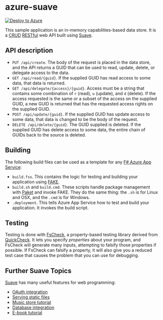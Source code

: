 # azure-suave

[![Deploy to Azure](http://azuredeploy.net/deploybutton.svg)](https://azuredeploy.net/)

This sample application is an in-memory capabilities-based data store. It is a [CRUD](https://en.wikipedia.org/wiki/Create,_read,_update_and_delete) [RESTful](https://en.wikipedia.org/wiki/Representational_state_transfer) web API built using [Suave](http://suave.io).

## API description

* `PUT /api/create`. The body of the request is placed in the data store, and the API returns a GUID that can be used to read, update, delete, or delegate access to the data.
* `GET /api/read/{guid}`. If the supplied GUID has read access to some data, that data is returned.
* `GET /api/delegate/{access}/{guid}`. Access must be a string that contains some combination of `r` (read), `u` (update), and `d` (delete). If the access requested is the same or a subset of the access on the supplied GUID, a new GUID is returned that has the requested access rights on the supplied GUID.
* `POST /api/update/{guid}`. If the supplied GUID has update access to some data, that data is changed to be the body of the request.
* `DELETE /api/delete/{guid}`. The GUID supplied is deleted. If the supplied GUID has delete access to some data, the entire chain of GUIDs back to the source is deleted.

## Building

The following build files can be used as a template for any [F# Azure App Service](https://azure.microsoft.com/en-us/services/app-service/):

* `build.fsx`. This contains the logic for testing and building your application using [FAKE](http://fsharp.github.io/FAKE/).
* `build.sh` and `build.cmd`. These scripts handle package management with [Paket](https://fsprojects.github.io/Paket/) and invoke FAKE. They do the same thing: the `.sh` is for Linux and OSX, and the `.cmd` is for Windows.
* `.deployment`. This tells Azure App Service how to test and build your application. It invokes the build script.

## Testing

Testing is done with [FsCheck](https://fscheck.github.io/FsCheck/), a property-based testing library derived from [QuickCheck](https://en.wikipedia.org/wiki/QuickCheck). It lets you specify _properties_ about your program, and FsCheck will generate many inputs, attempting to falsify those properties if possible. If FsCheck can falsify a property, it will also give you a reduced test case that causes the problem that you can use for debugging.

## Further Suave Topics

[Suave](http://suave.io) has many useful features for web programming:

* [OAuth integration](https://github.com/OlegZee/Suave.OAuth)
* [Serving static files](https://suave.io/files.html)
* [Music store tutorial](https://www.gitbook.com/book/theimowski/suave-music-store/details)
* [Database integration](https://theimowski.gitbooks.io/suave-music-store/content/en/database.html)
* [E-book tutorial](http://products.tamizhvendan.in/fsharp-applied/)

